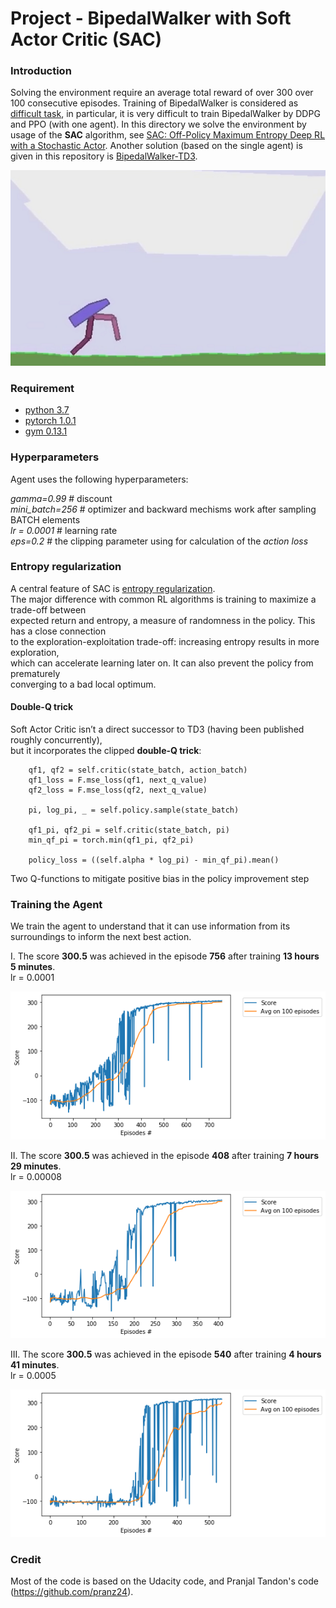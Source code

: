 # Project - BipedalWalker with Soft Actor Critic (SAC)


### Introduction

Solving the environment require an average total reward of over 300 over 100 consecutive episodes.
Training of BipedalWalker is considered as [difficult task](https://ctmakro.github.io/site/on_learning/rl/bipedal.html), in particular, it is very difficult to train BipedalWalker by DDPG and PPO (with one agent). In this directory we solve the environment 
by usage of the __SAC__ algorithm, see [SAC: Off-Policy Maximum Entropy Deep RL with a Stochastic Actor](https://arxiv.org/abs/1801.01290/). 
Another solution (based on the single agent) is given in this repository is
[BipedalWalker-TD3](https://github.com/Rafael1s/Deep-Reinforcement-Learning-Udacity/tree/master/BipedalWalker-TwinDelayed-DDPG%20(TD3)). 

![](images/bwalker_sac_08.png)

### Requirement

* [python 3.7](https://www.python.org) 
* [pytorch 1.0.1](https://pytorch.org/)
* [gym 0.13.1](https://github.com/openai/gym)
     
     
### Hyperparameters

Agent uses the following hyperparameters:

_gamma=0.99_ # discount    
_mini_batch=256_ # optimizer and backward mechisms work after sampling BATCH elements   
_lr = 0.0001_ # learning rate    
_eps=0.2_ # the clipping parameter using for calculation of the _action loss_   

### Entropy regularization

A central feature of SAC is [entropy regularization](https://spinningup.openai.com/en/latest/algorithms/sac.html).   
The major difference with common RL algorithms is training to maximize a trade-off between    
expected return and entropy, a measure of randomness in the policy. This has a close connection    
to the exploration-exploitation trade-off: increasing entropy results in more exploration,  
which can accelerate learning later on. It can also prevent the policy from prematurely    
converging to a bad local optimum.


#### Double-Q trick

Soft Actor Critic isn’t a direct successor to TD3 (having been published roughly concurrently),    
but it incorporates the clipped **double-Q trick**:    

        qf1, qf2 = self.critic(state_batch, action_batch) 
        qf1_loss = F.mse_loss(qf1, next_q_value) 
        qf2_loss = F.mse_loss(qf2, next_q_value) 
  
        pi, log_pi, _ = self.policy.sample(state_batch)

        qf1_pi, qf2_pi = self.critic(state_batch, pi)
        min_qf_pi = torch.min(qf1_pi, qf2_pi)

        policy_loss = ((self.alpha * log_pi) - min_qf_pi).mean() 
        
Two Q-functions to mitigate positive bias in the policy improvement step


### Training the Agent

We train the agent to understand that it can use information from its surroundings to inform the next best action. 

I. The score **300.5** was achieved in the episode **756** after training  **13 hours 5 minutes**.    
   lr = 0.0001

![](images/plot_SAC_756episodes.png)


II. The score **300.5** was achieved in the episode **408** after training  **7 hours 29 minutes**.    
   lr = 0.00008

![](images/plot_SAC_408episodes.png)


III. The score **300.5** was achieved in the episode **540** after training  **4 hours 41 minutes**.    
   lr = 0.0005

![](images/plot_SAC_540episodes.png)


  
### Credit   

Most of the code is based on the Udacity code, and Pranjal Tandon's code (https://github.com/pranz24).
     
